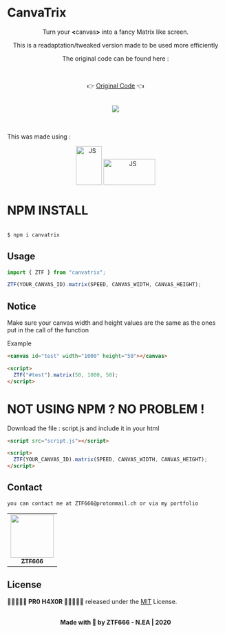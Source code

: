 # CanvaTrix

<div align="center">
<p>Turn your <strong><</strong>canvas<strong>></strong> into a fancy Matrix like screen.</p>
<p>This is  a readaptation/tweaked version made to be used more efficiently </p>
<p>The original code can be found here :</p>
<br>

👉 [Original Code](http://cssdeck.com/labs/the-matrix) 👈

<br>
<img src="https://firebasestorage.googleapis.com/v0/b/katzfacts.appspot.com/o/CanvaTrix.gif?alt=media&token=066afb11-1f1c-4dbe-b286-fcf448ea4487" >
</div>
<br><br>
<p>This was made using : </p>

<div align="center">
<img src="https://external-content.duckduckgo.com/iu/?u=https%3A%2F%2Fupload.wikimedia.org%2Fwikipedia%2Fcommons%2Fthumb%2F9%2F99%2FUnofficial_JavaScript_logo_2.svg%2F1200px-Unofficial_JavaScript_logo_2.svg.png&f=1&nofb=1"  width='60' height='90'  alt="JS">
<img src="https://external-content.duckduckgo.com/iu/?u=https%3A%2F%2Fcdn.rawgit.com%2Ffeross%2Fstandard%2Fmaster%2Fdocs%2Flogos%2Fnpm.png&f=1&nofb=1" width='120' height='60'  alt="JS">
</div>

# NPM INSTALL

```bash

$ npm i canvatrix

```

## Usage

```javascript
import { ZTF } from "canvatrix";

ZTF(YOUR_CANVAS_ID).matrix(SPEED, CANVAS_WIDTH, CANVAS_HEIGHT);
```

## Notice

<p>Make sure your canvas width and height values are the same as the ones put in the call of the function </p>
<p>Example</p>

```html
<canvas id="test" width="1000" height="50"></canvas>

<script>
  ZTF("#test").matrix(50, 1000, 50);
</script>
```

# NOT USING NPM ? NO PROBLEM !

<p>Download the file : script.js and include it in your html </p>

```html
<script src="script.js"></script>

<script>
  ZTF(YOUR_CANVAS_ID).matrix(SPEED, CANVAS_WIDTH, CANVAS_HEIGHT);
</script>
```

## Contact

```
you can contact me at ZTF666@protonmail.ch or via my portfolio

```

<div align="center">

<table>
  <tr>
    <td align="center"><a href="https://ztfportfolio.web.app/" target='_blank'><img src="https://avatars1.githubusercontent.com/u/32502988?v=4" width="100px;" alt=""/><br /><sub><b>ZTF666</b></sub></a></td>
  </tr>
</table>

</div>

## License

**💎🕵️‍♀️👨‍💻 PR0 H4X0R 👨‍💻🕵️‍♀️💎** released under the [MIT](LICENSE) License.
<br><br>

<div align="center">
<strong><p>Made with 🖤 by ZTF666 - N.EA | 2020  </p> </strong>
</div>
